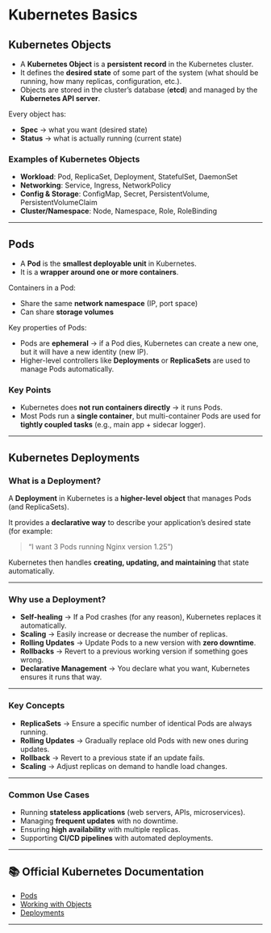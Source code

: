 # Kubernetes Basics

## Kubernetes Objects  

- A **Kubernetes Object** is a **persistent record** in the Kubernetes cluster.  
- It defines the **desired state** of some part of the system (what should be running, how many replicas, configuration, etc.).  
- Objects are stored in the cluster’s database (**etcd**) and managed by the **Kubernetes API server**.  

Every object has:  
- **Spec** → what you want (desired state)  
- **Status** → what is actually running (current state)  

### Examples of Kubernetes Objects
- **Workload**: Pod, ReplicaSet, Deployment, StatefulSet, DaemonSet  
- **Networking**: Service, Ingress, NetworkPolicy  
- **Config & Storage**: ConfigMap, Secret, PersistentVolume, PersistentVolumeClaim  
- **Cluster/Namespace**: Node, Namespace, Role, RoleBinding  

---

## Pods  

- A **Pod** is the **smallest deployable unit** in Kubernetes.  
- It is a **wrapper around one or more containers**.  

Containers in a Pod:  
- Share the same **network namespace** (IP, port space)  
- Can share **storage volumes**  

Key properties of Pods:  
- Pods are **ephemeral** → if a Pod dies, Kubernetes can create a new one, but it will have a new identity (new IP).  
- Higher-level controllers like **Deployments** or **ReplicaSets** are used to manage Pods automatically.  

### Key Points
- Kubernetes does **not run containers directly** → it runs Pods.  
- Most Pods run a **single container**, but multi-container Pods are used for **tightly coupled tasks** (e.g., main app + sidecar logger).  

---

## Kubernetes Deployments  

### What is a Deployment?
A **Deployment** in Kubernetes is a **higher-level object** that manages Pods (and ReplicaSets).  

It provides a **declarative way** to describe your application’s desired state (for example:  
> “I want 3 Pods running Nginx version 1.25”)  

Kubernetes then handles **creating, updating, and maintaining** that state automatically.  

---

### Why use a Deployment?
- **Self-healing** → If a Pod crashes (for any reason), Kubernetes replaces it automatically.  
- **Scaling** → Easily increase or decrease the number of replicas.  
- **Rolling Updates** → Update Pods to a new version with **zero downtime**.  
- **Rollbacks** → Revert to a previous working version if something goes wrong.  
- **Declarative Management** → You declare what you want, Kubernetes ensures it runs that way.  

---

### Key Concepts
- **ReplicaSets** → Ensure a specific number of identical Pods are always running.  
- **Rolling Updates** → Gradually replace old Pods with new ones during updates.  
- **Rollback** → Revert to a previous state if an update fails.  
- **Scaling** → Adjust replicas on demand to handle load changes.  

---

### Common Use Cases
- Running **stateless applications** (web servers, APIs, microservices).  
- Managing **frequent updates** with no downtime.  
- Ensuring **high availability** with multiple replicas.  
- Supporting **CI/CD pipelines** with automated deployments.  

---

## 📚 Official Kubernetes Documentation
- [Pods](https://kubernetes.io/docs/concepts/workloads/pods/)  
- [Working with Objects](https://kubernetes.io/docs/concepts/overview/working-with-objects/)  
- [Deployments](https://kubernetes.io/docs/concepts/workloads/controllers/deployment/)  

---
